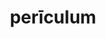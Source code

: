---
title: perīculum
meaning: danger
ch: [fourteen, f2, f, 7r]
pos: noun
stem: perīcul
genend: ī
abbgender: n.
abbgender2: neut.
gender: neuter
declension: second
six: y
---